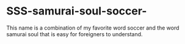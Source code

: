 # SSS-samurai-soul-soccer-
This name is a combination of my favorite word soccer and the word samurai soul that is easy for foreigners to understand.
